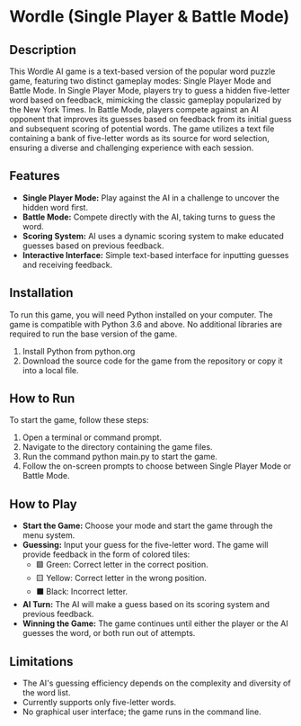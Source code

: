 # Wordle (Single Player & Battle Mode)
## Description
This Wordle AI game is a text-based version of the popular word puzzle game, featuring two distinct gameplay modes: Single Player Mode and Battle Mode. In Single Player Mode, players try to guess a hidden five-letter word based on feedback, mimicking the classic gameplay popularized by the New York Times. In Battle Mode, players compete against an AI opponent that improves its guesses based on feedback from its initial guess and subsequent scoring of potential words. The game utilizes a text file containing a bank of five-letter words as its source for word selection, ensuring a diverse and challenging experience with each session.

## Features
- **Single Player Mode:** Play against the AI in a challenge to uncover the hidden word first.
- **Battle Mode:** Compete directly with the AI, taking turns to guess the word.
- **Scoring System:** AI uses a dynamic scoring system to make educated guesses based on previous feedback.
- **Interactive Interface:** Simple text-based interface for inputting guesses and receiving feedback.

## Installation
To run this game, you will need Python installed on your computer. The game is compatible with Python 3.6 and above. No additional libraries are required to run the base version of the game.

1. Install Python from python.org
2. Download the source code for the game from the repository or copy it into a local file.

## How to Run
To start the game, follow these steps:

1. Open a terminal or command prompt.
2. Navigate to the directory containing the game files.
3. Run the command python main.py to start the game.
4. Follow the on-screen prompts to choose between Single Player Mode or Battle Mode.

## How to Play
- **Start the Game:** Choose your mode and start the game through the menu system.
- **Guessing:** Input your guess for the five-letter word. The game will provide feedback in the form of colored tiles:
  - 🟩 Green: Correct letter in the correct position.
  - 🟨 Yellow: Correct letter in the wrong position.
  - ⬛ Black: Incorrect letter.
- **AI Turn:** The AI will make a guess based on its scoring system and previous feedback.
- **Winning the Game:** The game continues until either the player or the AI guesses the word, or both run out of attempts.

## Limitations
- The AI's guessing efficiency depends on the complexity and diversity of the word list.
- Currently supports only five-letter words.
- No graphical user interface; the game runs in the command line.

